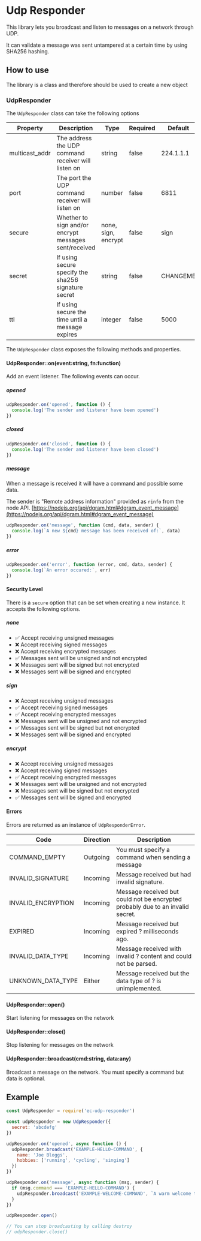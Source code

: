 # Udp Responder
This library lets you broadcast and listen to messages on a network through UDP.

It can validate a message was sent untampered at a certain time by using SHA256 hashing.

## How to use
The library is a class and therefore should be used to create a new object 

### UdpResponder
The `UdpResponder` class can take the following options

Property       | Description                                           | Type                | Required | Default
---------------|-------------------------------------------------------|---------------------|----------|------------
multicast_addr | The address the UDP command receiver will listen on   | string              | false    | 224.1.1.1
port           | The port the UDP command receiver will listen on      | number              | false    | 6811
secure         | Whether to sign and/or encrypt messages sent/received | none, sign, encrypt | false    | sign
secret         | If using secure specify the sha256 signature secret   | string              | false    | CHANGEME
ttl            | If using secure the time until a message expires      | integer             | false    | 5000

The `UdpResponder` class exposes the following methods and properties.

#### UdpResponder::on(event:string, fn:function)
Add an event listener. The following events can occur.

##### opened
```javascript
udpResponder.on('opened', function () {
  console.log('The sender and listener have been opened')
})
```

##### closed
```javascript
udpResponder.on('closed', function () {
  console.log('The sender and listener have been closed')
})
```

##### message
When a message is received it will have a command and possible some data.

The sender is "Remote address information" provided as `rinfo` from the node API.
[https://nodejs.org/api/dgram.html#dgram_event_message](https://nodejs.org/api/dgram.html#dgram_event_message)

```javascript
udpResponder.on('message', function (cmd, data, sender) {
  console.log(`A new ${cmd} message has been received of:`, data)
})
```

##### error
```javascript
udpResponder.on('error', function (error, cmd, data, sender) {
  console.log(`An error occured:`, err)
})
```

#### Security Level
There is a `secure` option that can be set when creating a new instance. It accepts the following options.
##### none
- :white_check_mark: Accept receiving unsigned messages
- :x: Accept receiving signed messages
- :x: Accept receiving encrypted messages
- :white_check_mark: Messages sent will be unsigned and not encrypted
- :x: Messages sent will be signed but not encrypted
- :x: Messages sent will be signed and encrypted

##### sign
- :x: Accept receiving unsigned messages
- :white_check_mark: Accept receiving signed messages
- :white_check_mark: Accept receiving encrypted messages
- :x: Messages sent will be unsigned and not encrypted
- :white_check_mark: Messages sent will be signed but not encrypted
- :x: Messages sent will be signed and encrypted

##### encrypt
- :x: Accept receiving unsigned messages
- :x: Accept receiving signed messages
- :white_check_mark: Accept receiving encrypted messages
- :x: Messages sent will be unsigned and not encrypted
- :x: Messages sent will be signed but not encrypted
- :white_check_mark: Messages sent will be signed and encrypted


#### Errors
Errors are returned as an instance of `UdpResponderError`.

| Code               | Direction | Description                                                                    |
---------------------|-----------|--------------------------------------------------------------------------------|
| COMMAND_EMPTY      | Outgoing  | You must specify a command when sending a message                              |
| INVALID_SIGNATURE  | Incoming  | Message received but had invalid signature.                                    |
| INVALID_ENCRYPTION | Incoming  | Message received but could not be encrypted probably due to an invalid secret. |
| EXPIRED            | Incoming  | Message received but expired ? milliseconds ago.                               |
| INVALID_DATA_TYPE  | Incoming  | Message received with invalid ? content and could not be parsed.               |
| UNKNOWN_DATA_TYPE  | Either    | Message received but the data type of ? is unimplemented.                      |

#### UdpResponder::open()
Start listening for messages on the network

#### UdpResponder::close()
Stop listening for messages on the network

#### UdpResponder::broadcast(cmd:string, data:any)
Broadcast a message on the network. You must specify a command but data is optional.

## Example
```javascript
const UdpResponder = require('ec-udp-responder')

const udpResponder = new UdpResponder({
  secret: 'abcdefg'
})

udpResponder.on('opened', async function () {
  udpResponder.broadcast('EXAMPLE-HELLO-COMMAND', {
    name: 'Joe Bloggs',
    hobbies: ['running', 'cycling', 'singing']
  })
})

udpResponder.on('message', async function (msg, sender) {
  if (msg.command === 'EXAMPLE-HELLO-COMMAND') {
    udpResponder.broadcast('EXAMPLE-WELCOME-COMMAND', `A warm welcome to ${msg.name}`)
  }
})

udpResponder.open()

// You can stop broadcasting by calling destroy
// udpResponder.close()
```
